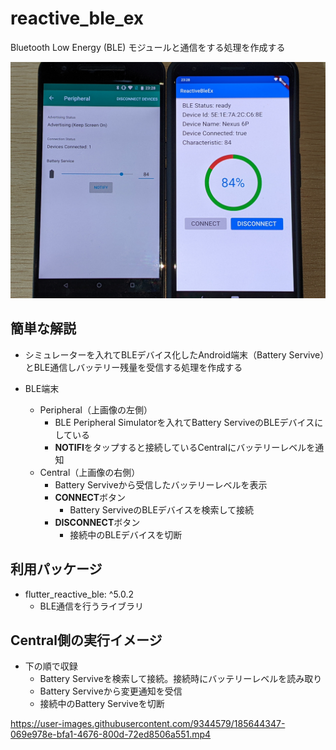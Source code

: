 # reactive_ble_ex
Bluetooth Low Energy (BLE) モジュールと通信をする処理を作成する

<img src="screenshot/PXL_20220819_142854789.jpg" width="640px">

## 簡単な解説
- シミュレーターを入れてBLEデバイス化したAndroid端末（Battery Servive）とBLE通信しバッテリー残量を受信する処理を作成する

- BLE端末
    - Peripheral（上画像の左側）
        - BLE Peripheral Simulatorを入れてBattery ServiveのBLEデバイスにしている
        - **NOTIFI**をタップすると接続しているCentralにバッテリーレベルを通知
    - Central（上画像の右側）
        - Battery Serviveから受信したバッテリーレベルを表示
        - **CONNECT**ボタン
            - Battery ServiveのBLEデバイスを検索して接続
        - **DISCONNECT**ボタン
            - 接続中のBLEデバイスを切断

## 利用パッケージ
- flutter_reactive_ble: ^5.0.2
    - BLE通信を行うライブラリ

## Central側の実行イメージ
- 下の順で収録
    - Battery Serviveを検索して接続。接続時にバッテリーレベルを読み取り
    - Battery Serviveから変更通知を受信
    - 接続中のBattery Serviveを切断
    
https://user-images.githubusercontent.com/9344579/185644347-069e978e-bfa1-4676-800d-72ed8506a551.mp4
